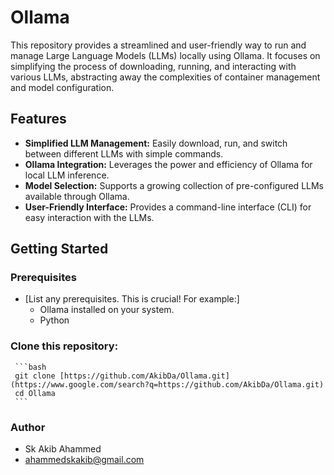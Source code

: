 # Ollama

This repository provides a streamlined and user-friendly way to run and manage Large Language Models (LLMs) locally using Ollama.  It focuses on simplifying the process of downloading, running, and interacting with various LLMs, abstracting away the complexities of container management and model configuration.

## Features

* **Simplified LLM Management:** Easily download, run, and switch between different LLMs with simple commands.
* **Ollama Integration:** Leverages the power and efficiency of Ollama for local LLM inference.
* **Model Selection:** Supports a growing collection of pre-configured LLMs available through Ollama. 
* **User-Friendly Interface:** Provides a command-line interface (CLI) for easy interaction with the LLMs. 

## Getting Started

### Prerequisites

* [List any prerequisites.  This is crucial!  For example:]
    * Ollama installed on your system.  
    * Python

### Clone this repository:
     ```bash
     git clone [https://github.com/AkibDa/Ollama.git](https://www.google.com/search?q=https://github.com/AkibDa/Ollama.git)
     cd Ollama
     ```

### Author
  * Sk Akib Ahammed
  * ahammedskakib@gmail.com
